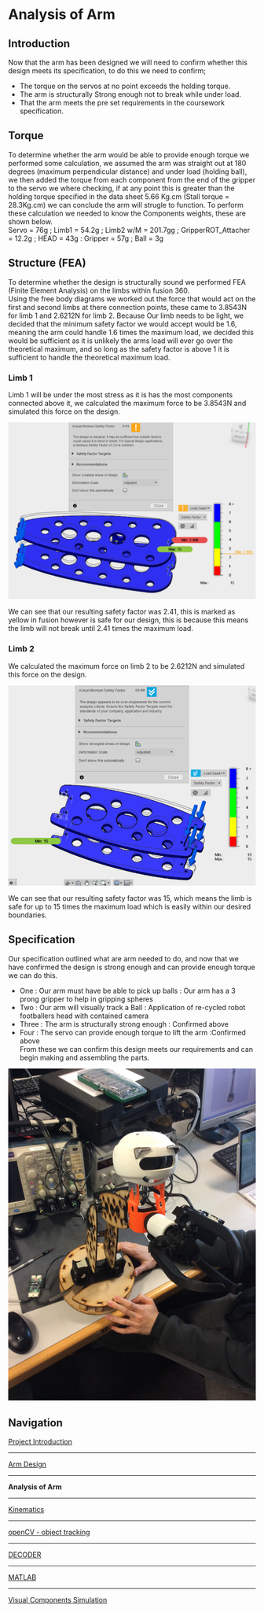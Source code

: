 # Analysis of Arm

## Introduction

Now that the arm has been designed we will need to confirm whether this design meets its specification, to do this we need to confirm;  
* The torque on the servos at no point exceeds the holding torque.  
* The arm is structurally Strong enough not to break while under load.  
* That the arm meets the pre set requirements in the coursework specification.  

## Torque

To determine whether the arm would be able to provide enough torque we performed some calculation, we assumed the arm was straight out at 180 degrees (maximum perpendicular distance) and under load (holding ball), we then added the torque from each component from the end of the gripper to the servo we where checking, if at any point this is greater than the holding torque specified in the data sheet 5.66 Kg.cm (Stall torque = 28.3Kg.cm) we can conclude the arm will strugle to function. To perform these calculation we needed to know the Components weights, these are shown below.  
Servo = 76g ; Limb1 = 54.2g ; Limb2 w/M = 201.7gg ; GripperROT_Attacher = 12.2g ; HEAD = 43g : Gripper = 57g ; Ball = 3g  

## Structure (FEA)

To determine whether the design is structurally sound we performed FEA (Finite Element Analysis) on the limbs within fusion 360.  
Using the free body diagrams we worked out the force that would act on the first and second limbs at there connection points, these came to 3.8543N for limb 1 and 2.6212N for limb 2. Because Our limb needs to be light, we decided that the minimum safety factor we would accept would be 1.6, meaning the arm could handle 1.6 times the maximum load, we decided this would be sufficient as it is unlikely the arms load will ever go over the theoretical maximum, and so long as the safety factor is above 1 it is sufficient to handle the theoretical maximum load.  

### Limb 1

Limb 1 will be under the most stress as it is has the most components connected above it, we calculated the maximum force to be 3.8543N and simulated this force on the design.  

<p align="center">
<img src="https://raw.githubusercontent.com/AandJ/ROCO224/master/IMAGES/LIMB1_FEA.PNG"/>  
</p>

We can see that our resulting safety factor was 2.41, this is marked as yellow in fusion however is safe for our design, this is because this means the limb will not break until 2.41 times the maximum load.  

### Limb 2

We calculated the maximum force on limb 2 to be 2.6212N and simulated this force on the design.  

<p align="center">
<img src="https://raw.githubusercontent.com/AandJ/ROCO224/master/IMAGES/LIMB2_FEA.PNG"/>  
</p>

We can see that our resulting safety factor was 15, which means the limb is safe for up to 15 times the maximum load which is easily within our desired boundaries. 

## Specification

Our specification outlined what are arm needed to do, and now that we have confirmed the design is strong enough and can provide enough torque we can do this.  
* One   : Our arm must have be able to pick up balls : Our arm has a 3 prong gripper to help in gripping spheres  
* Two   : Our arm will visually track a Ball : Application of re-cycled robot footballers head with contained camera  
* Three : The arm is structurally strong enough : Confirmed above  
* Four  : The servo can provide enough torque to lift the arm :Confirmed above  
From these we can confirm this design meets our requirements and can begin making and assembling the parts.  

<p align="center">
<img src="https://raw.githubusercontent.com/AandJ/ROCO224/master/IMAGES/FULL_BUILT.JPG"/>  
</p>

## Navigation
[Project Introduction](https://github.com/AandJ/ROCO224/blob/master/ProjectIntroduction.md)  
***
[Arm Design](https://github.com/AandJ/ROCO224/blob/master/ArmDesign.md)  
***
__Analysis of Arm__  
***
[Kinematics](https://github.com/AandJ/ROCO224/blob/master/kinematics.md)  
***
[openCV - object tracking](https://github.com/AandJ/ROCO224/blob/master/openCV.md)  
***
[DECODER](https://github.com/AandJ/ROCO224/blob/master/Decoder.md)  
***
[MATLAB](https://github.com/AandJ/ROCO224/blob/master/MATLAB.md)  
***
[Visual Components Simulation](https://github.com/AandJ/ROCO224/blob/master/VCS.md)  

